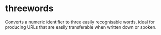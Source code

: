threewords
==========

Converts a numeric identifier to three easily recognisable words, ideal for producing URLs that are easily transferable when written down or spoken.
